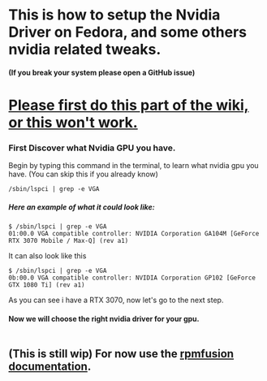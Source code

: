 # This is how to setup the Nvidia Driver on Fedora, and some others nvidia related tweaks.

#### (If you break your system please open a GitHub issue)

# [Please first do this part of the wiki, or this won't work.](dnf-and-repo-tweak.md)

### First Discover what Nvidia GPU you have.
Begin by typing this command in the terminal, to learn what nvidia gpu you have. (You can skip this if you already know)
```
/sbin/lspci | grep -e VGA
```
##### Here an example of what it could look like:
``` 
$ /sbin/lspci | grep -e VGA
01:00.0 VGA compatible controller: NVIDIA Corporation GA104M [GeForce RTX 3070 Mobile / Max-Q] (rev a1)
```
It can also look like this
```
$ /sbin/lspci | grep -e VGA
0b:00.0 VGA compatible controller: NVIDIA Corporation GP102 [GeForce GTX 1080 Ti] (rev a1)
```
As you can see i have a RTX 3070, now let's go to the next step.

#### Now we will choose the right nvidia driver for your gpu.
```

```

## (This is still wip) For now use the [rpmfusion documentation](https://rpmfusion.org/Howto/NVIDIA).
